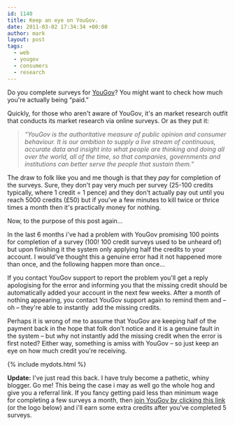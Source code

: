 ```yaml
---
id: 1140
title: Keep an eye on YouGov.
date: 2011-03-02 17:34:34 +00:00
author: mark
layout: post
tags:
  - web
  - yougov
  - consumers
  - research
---
```

Do you complete surveys for [YouGov](http://www.yougov.co.uk)? You might want to check how much you're actually being &#8220;paid.&#8221;

Quickly, for those who aren't aware of YouGov, it's an market research outfit that conducts its market research via online surveys. Or as they put it:

> _&#8220;YouGov is the authoritative measure of public opinion and consumer behaviour. It is our ambition to supply a live stream of continuous, accurate data and insight into what people are thinking and doing all over the world, all of the time, so that companies, governments and institutions can better serve the people that sustain them.&#8221;_

The draw to folk like you and me though is that they _pay_ for completion of the surveys. Sure, they don't pay very much per survey (25-100 credits typically, where 1 credit = 1 pence) and they don't actually pay out until you reach 5000 credits (£50) but if you've a few minutes to kill twice or thrice times a month then it's practically money for nothing.

Now, to the purpose of this post again&#8230;

In the last 6 months i've had a problem with YouGov promising 100 points for completion of a survey (100! 100 credit surveys used to be unheard of) but upon finishing it the system only applying half the credits to your account. I would've thought this a genuine error had it not happened more than once, and the following happen more than once&#8230;

If you contact YouGov support to report the problem you'll get a reply apologising for the error and informing you that the missing credit should be automatically added your account in the next few weeks. After a month of nothing appearing, you contact YouGov support again to remind them and &#8211; oh &#8211; they're able to instantly  add the missing credits.

Perhaps it is wrong of me to assume that YouGov are keeping half of the payment back in the hope that folk don't notice and it is a genuine fault in the system &#8211; but why not instantly add the missing credit when the error is first noted? Either way, something is amiss with YouGov &#8211; so just keep an eye on how much credit you're receiving.

{% include mydots.html %}

**Update:** I've just read this back. I have truly become a pathetic, whiny blogger. Go me! This being the case i may as well go the whole hog and give you a referral link. If you fancy getting paid less than minimum wage for completing a few surveys a month, then [join YouGov by clicking this link](http://my.yougov.com/go.aspx?id=a67a4089-efbf-4bef-a4b3-37da90062414) (or the logo below) and i'll earn some extra credits after you've completed 5 surveys.
